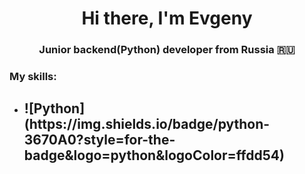 <h1 align="center">Hi there, I'm Evgeny </h1>
<h3 align="center">Junior backend(Python) developer from Russia 🇷🇺</h3>

<h3>My skills:</h3>
<ul>
<li><h2>![Python](https://img.shields.io/badge/python-3670A0?style=for-the-badge&logo=python&logoColor=ffdd54)</h2></li>

</ul>
